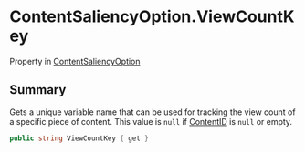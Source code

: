 # ContentSaliencyOption.ViewCountKey

Property in [ContentSaliencyOption](/docs/api/csharp/yarn.saliency.contentsaliencyoption.md)

## Summary


Gets a unique variable name that can be used for tracking the view
count of a specific piece of content. This value is  <code>null</code>  if  <a href="yarn.saliency.contentsaliencyoption.contentid.md">ContentID</a>  is  <code>null</code>  or empty.


```csharp
public string ViewCountKey { get }
```

